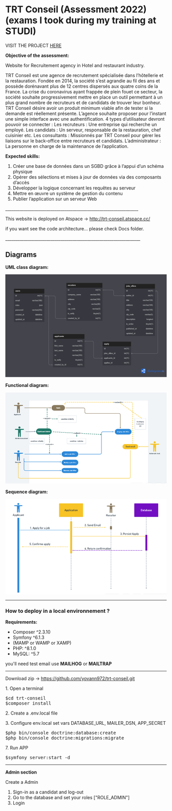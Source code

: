 <h1>TRT Conseil (Assessment 2022) (exams I took during my training at STUDI)</h1>

<p>VISIT THE PROJECT <a href="http://trt-conseil.atspace.cc/"><bold>HERE</bold></a></p> 

<p dir="auto"><strong>Objective of the assessment:</strong></p>

<p dir="auto">Website for Recruitement agency in Hotel and restaurant industry.</p>

<p dir="auto">
TRT Conseil est une agence de recrutement spécialisée dans l’hôtellerie et la restauration. Fondée en
2014, la société s’est agrandie au fil des ans et possède dorénavant plus de 12 centres dispersés aux
quatre coins de la France.
La crise du coronavirus ayant frappée de plein fouet ce secteur, la société souhaite progressivement
mettre en place un outil permettant à un plus grand nombre de recruteurs et de candidats de trouver leur
bonheur.
TRT Conseil désire avoir un produit minimum viable afin de tester si la demande est réellement présente.
L’agence souhaite proposer pour l’instant une simple interface avec une authentification.
4 types d’utilisateur devront pouvoir se connecter :
Les recruteurs : Une entreprise qui recherche un employé.
Les candidats : Un serveur, responsable de la restauration, chef cuisinier etc.
Les consultants : Missionnés par TRT Conseil pour gérer les liaisons sur le back-office entre
recruteurs et candidats.
L’administrateur : La personne en charge de la maintenance de l’application.
</p>

<p dir="auto"><strong>Expected skills:</strong></p>

<ol>
    <li>Créer une base de données dans un SGBD grâce à l’appui d’un schéma physique</li>
    <li>Opérer des sélections et mises à jour de données via des composants d’accès</li>
    <li>Développer la logique concernant les requêtes au serveur</li>
    <li>Mettre en œuvre un système de gestion du contenu</li>
    <li>Publier l’application sur un serveur Web</li>
</ol>
_________________________________________________________________

<p dir="auto">This website is deployed on Atspace -> 
    <a href="https://trt-conseil-ay.herokuapp.com/">http://trt-conseil.atspace.cc/</a>
</p>

<p dir="auto">if you want see the code architecture... please check Docs folder.</p>
__________________________________________________________________

<h2 dir="auto">Diagrams</h2>

<p dir="auto"><strong>UML class diagram:</strong></p>
<img src="https://github.com/yovann972/trt-conseil/blob/main/diagrams/db%20UML%20diagram.png?raw=true">

<p dir="auto"><strong>Functional diagram:</strong></p>
<img src="https://github.com/yovann972/trt-conseil/blob/main/diagrams/Diagramme%20fonctionnel%20TRT%20Conseil.png?raw=true">

<p dir="auto"><strong>Sequence diagram:</strong></p>
<img src="https://github.com/yovann972/trt-conseil/blob/main/diagrams/diagramme%20de%20sequence.png?raw=true">

__________________________________________________________________


<h3 dir="auto"><strong>How to deploy in a local environnement ?</strong></h3>

<p dir="auto"><strong>Requirements:</strong></p>

<ul dir="auto">
    <li>Composer ^2.3.10</li>
    <li>Symfony ^6.1.3</li>
    <li>(MAMP or WAMP or XAMP)</li>
    <li>PHP: ^8.1.0</li>
    <li> MySQL: ^5.7</li>
</ul>

<p dir="auto">you'll need test email use <strong>MAILHOG</strong> or <strong>MAILTRAP</strong></p>

------------------------------------------------------------------

Download zip -> https://github.com/yovann972/trt-conseil.git

<p dir="auto">1. Open a terminal</p>

<pre>
$cd trt-conseil
$composer install
</pre>

<p dir="auto">2. Create a .env.local file</p>

<p dir="auto">3. Configure env.local set vars DATABASE_URL, MAILER_DSN, APP_SECRET</p>

<pre>
$php bin/console doctrine:database:create
$php bin/console doctrine:migrations:migrate
</pre>

<p dir="auto">7. Run APP</p>

<pre>
$symfony server:start -d
</pre>

__________________________________________________________________

<p dir="auto"><strong>Admin section</strong></p> 

<p dir="auto">Create a Admin</p>

<ol>
    <li>Sign-in as a candidat and log-out</li>
    <li>Go to the database and set your roles ["ROLE_ADMIN"]</li>
    <li>Login</li>
</ol>





